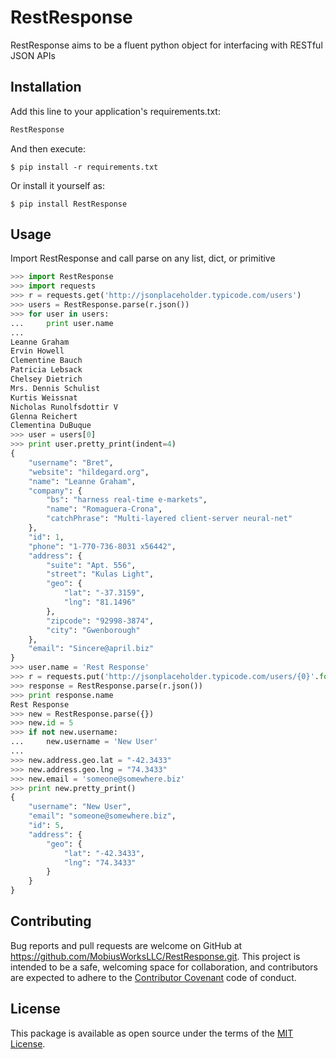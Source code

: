 # RestResponse

RestResponse aims to be a fluent python object for interfacing with RESTful JSON APIs

## Installation

Add this line to your application's requirements.txt:

```python
RestResponse
```

And then execute:

    $ pip install -r requirements.txt

Or install it yourself as:

    $ pip install RestResponse

## Usage

Import RestResponse and call parse on any list, dict, or primitive

```python
>>> import RestResponse
>>> import requests
>>> r = requests.get('http://jsonplaceholder.typicode.com/users')
>>> users = RestResponse.parse(r.json())
>>> for user in users:
...     print user.name
...
Leanne Graham
Ervin Howell
Clementine Bauch
Patricia Lebsack
Chelsey Dietrich
Mrs. Dennis Schulist
Kurtis Weissnat
Nicholas Runolfsdottir V
Glenna Reichert
Clementina DuBuque
>>> user = users[0]
>>> print user.pretty_print(indent=4)
{
    "username": "Bret",
    "website": "hildegard.org",
    "name": "Leanne Graham",
    "company": {
        "bs": "harness real-time e-markets",
        "name": "Romaguera-Crona",
        "catchPhrase": "Multi-layered client-server neural-net"
    },
    "id": 1,
    "phone": "1-770-736-8031 x56442",
    "address": {
        "suite": "Apt. 556",
        "street": "Kulas Light",
        "geo": {
            "lat": "-37.3159",
            "lng": "81.1496"
        },
        "zipcode": "92998-3874",
        "city": "Gwenborough"
    },
    "email": "Sincere@april.biz"
}
>>> user.name = 'Rest Response'
>>> r = requests.put('http://jsonplaceholder.typicode.com/users/{0}'.format(user.id), json=user)
>>> response = RestResponse.parse(r.json())
>>> print response.name
Rest Response
>>> new = RestResponse.parse({})
>>> new.id = 5
>>> if not new.username:
...     new.username = 'New User'
...
>>> new.address.geo.lat = "-42.3433"
>>> new.address.geo.lng = "74.3433"
>>> new.email = 'someone@somewhere.biz'
>>> print new.pretty_print()
{
    "username": "New User",
    "email": "someone@somewhere.biz",
    "id": 5,
    "address": {
        "geo": {
            "lat": "-42.3433",
            "lng": "74.3433"
        }
    }
}
```

## Contributing

Bug reports and pull requests are welcome on GitHub at https://github.com/MobiusWorksLLC/RestResponse.git. This project is
intended to be a safe, welcoming space for collaboration, and contributors are expected to adhere to the
[Contributor Covenant](http://contributor-covenant.org) code of conduct.


## License

This package is available as open source under the terms of the [MIT License](http://opensource.org/licenses/MIT).
